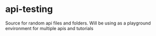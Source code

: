 # api-testing
Source for random api files and folders. Will be using as a playground environment for multiple apis and tutorials
